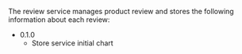 The review service manages product review and stores the following information about each review:

- 0.1.0
    - Store service initial chart
